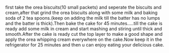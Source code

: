 first take the orea biscuits(10 small packets) and seperate the biscuits and cream,after that grind the orea biscuits along with some milk and baking soda of 2 tea spoons.(keep on adding the milk till the batter has no lumps and the batter is thick).Then bake the cake for 45 minutes.....till the cake is ready add some milk in cream and start mashing and stiring until thick and smooth.After the cake is ready cut the top layer to make a good shape and apply the orea whipping cream everywhere on the cake.Now keep it in the refrigerator for 25 minutes and then u can enjoy eating your delicious cake.